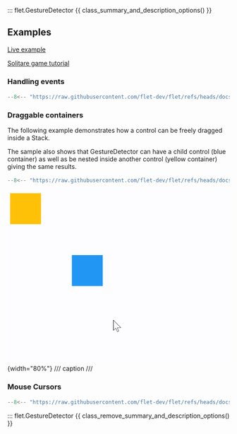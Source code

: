 ::: flet.GestureDetector
{{ class_summary_and_description_options() }}

## Examples

[Live example](https://flet-controls-gallery.fly.dev/utility/gesturedetector)

[Solitare game tutorial](https://flet.dev/docs/tutorials/python-solitaire)

### Handling events

```python
--8<-- "https://raw.githubusercontent.com/flet-dev/flet/refs/heads/docs/sdk/python/examples/controls/gesture-detector/handling-events.py"
```

### Draggable containers

The following example demonstrates how a control can be freely dragged inside a Stack.

The sample also shows that GestureDetector can have a child control (blue container) as well as be nested
inside another control (yellow container) giving the same results.

```python
--8<-- "https://raw.githubusercontent.com/flet-dev/flet/refs/heads/docs/sdk/python/examples/controls/gesture-detector/draggable-containers.py"
```

![draggable-containers](https://raw.githubusercontent.com/flet-dev/flet/docs/sdk/python/examples/controls/gesture-detector/media/draggable-containers.gif){width="80%"}
/// caption
///

### Mouse Cursors

```python
--8<-- "https://raw.githubusercontent.com/flet-dev/flet/refs/heads/docs/sdk/python/examples/controls/gesture-detector/mouse-cursors.py"
```

::: flet.GestureDetector
{{ class_remove_summary_and_description_options() }}
